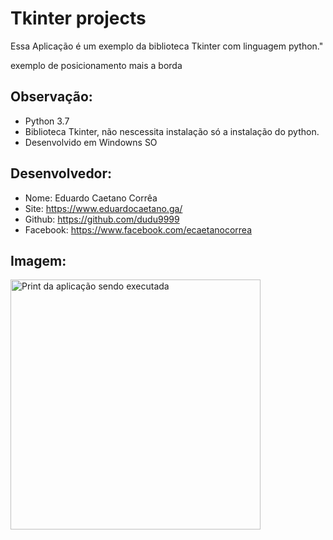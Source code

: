 # Tkinter projects

Essa Aplicação é um exemplo da biblioteca
Tkinter com linguagem python."

exemplo de posicionamento mais a borda

## Observação:
- Python 3.7
- Biblioteca Tkinter, não nescessita instalação só a instalação do python.
- Desenvolvido em Windowns SO


## Desenvolvedor:
- Nome: Eduardo Caetano Corrêa
- Site: https://www.eduardocaetano.ga/
- Github: https://github.com/dudu9999
- Facebook: https://www.facebook.com/ecaetanocorrea


## Imagem:

<img src="https://lh3.googleusercontent.com/9TR-TM9pE7bO-c2FtUUZk4aGb71WsAl7lii2C8dVZ5joIX2A3Mywfd_BmxwkXImqUSShSNM8hRXlE5OlU_YWolKGCTIE2tftBxaY2cLYkDbNeafCdC0kHScE_Jlng8LEP_l-V_JQOYZ1AmP0GYqWP-kblfDScDw1kCiNPTOg3wCBhQRilM_JQQLT5dc_MYH4KeESRWECpqaphqm5iLk3_9AMvng72eebJT5fS9MipNRWmXEm7ajZtheXvdqa-8rCRbGRb1y8S72B60229tTGmBs5P3WsmzBmFzwSVH-NXe0uAhg2XruAEFIw_Dn8zt6X-_W76BwAH_kUz-c8VwBfR9YN7f0CHexgfjjriQ4qincxdqMfz_0xnUyq_cpq4725SRhmcnAFotS8vNF6buvtBz3DMF5LkOeDGjjuv_3SMOoGD9y-UCbN8XagRmxRnBYW_RWfEfSS6IG8YMDHUT6SokB3DrKwxQKGGyJvDnkh7F3Aq5s9czWPfN60NU_SdrYTjBy3Bt1T449kUAZNfrIKQWJVgoiAqfHVEw9q0HUcbJCttaOXdz6v5vX6Pgf1ru5waS6bgi_EcOkuQHoXV-3EbgYjOCm-nj4Q5sb_E830tO3y_bghZ0FfA6nlkt11USOyEN9zz3VkN6ZwW13Vdpgmr-_hhQxSZsEZ1VZndK2x8y0aI7yYSg9Jf6A=w341-h377-no" alt="Print da aplicação sendo executada" height="400" width="400">
